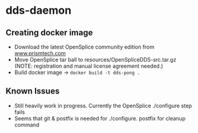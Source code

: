 # dds-daemon

## Creating docker image

- Download the latest OpenSplice community edition from www.prismtech.com
- Move OpenSplice tar ball to resources/OpenSpliceDDS-src.tar.gz (NOTE: registration and manual license agreement needed.)
- Build docker image -> `docker build -t dds-pong .`

## Known Issues

 - Still heavily work in progress. Currently the OpenSplice ./configure step fails
 - Seems that git & postfix is needed for ./configure. postfix for cleanup command
